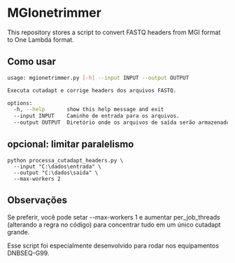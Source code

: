 # MGIonetrimmer

This repository stores a script to convert FASTQ headers from MGI format to One Lambda format.

## Como usar

```bash
usage: mgionetrimmer.py [-h] --input INPUT --output OUTPUT

Executa cutadapt e corrige headers dos arquivos FASTQ.

options:
  -h, --help       show this help message and exit
  --input INPUT    Caminho de entrada para os arquivos.
  --output OUTPUT  Diretório onde os arquivos de saída serão armazenados.
```

## opcional: limitar paralelismo

```
python processa_cutadapt_headers.py \
  --input "C:\dados\entrada" \
  --output "C:\dados\saida" \
  --max-workers 2
```
## Observações

Se preferir, você pode setar --max-workers 1 e aumentar per_job_threads (alterando a regra no código) para concentrar tudo em um único cutadapt grande.

Esse script foi especialmente desenvolvido para rodar nos equipamentos DNBSEQ-G99.

